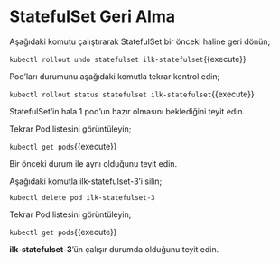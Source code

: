 # StatefulSet Geri Alma

Aşağıdaki komutu çalıştırarak StatefulSet bir önceki haline geri dönün;

`kubectl rollout undo statefulset ilk-statefulset`{{execute}}

Pod’ları durumunu aşağıdaki komutla tekrar kontrol edin;

`kubectl rollout status statefulset ilk-statefulset`{{execute}}

StatefulSet’in hala 1 pod’un hazır olmasını beklediğini teyit edin.

Tekrar Pod listesini görüntüleyin;

`kubectl get pods`{{execute}}

Bir önceki durum ile aynı olduğunu teyit edin.

Aşağıdaki komutla ilk-statefulset-3’i silin;

`kubectl delete pod ilk-statefulset-3`

Tekrar Pod listesini görüntüleyin;

`kubectl get pods`{{execute}}

**ilk-statefulset-3**’ün çalışır durumda olduğunu teyit edin.